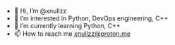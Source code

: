 - 👋 Hi, I’m @xnullzz
- 👀 I’m interested in Python, DevOps engineering, C++
- 🌱 I’m currently learning Python, C++
- 📫 How to reach me xnullzz@proton.me

<!---
xnullzz/xnullzz is a ✨ special ✨ repository because its `README.md` (this file) appears on your GitHub profile.
You can click the Preview link to take a look at your changes.
--->

